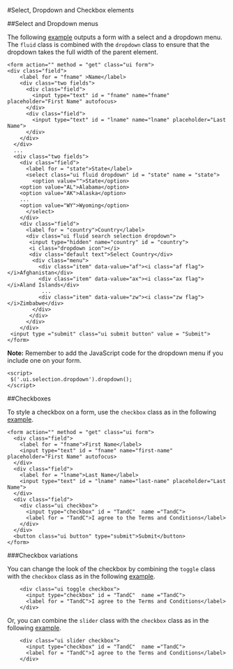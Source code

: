 #Select, Dropdown and Checkbox elements

##Select and  Dropdown menus

The following <a href="archives/Class Htmls/ex7.html" target = "_blank">example</a> outputs a form with a select and a dropdown menu. The `fluid` class is combined
with the `dropdown` class to ensure that the dropdown takes the full width of the parent element.

~~~
<form action="" method = "get" class="ui form">
<div class="field">
    <label for = "fname" >Name</label>
    <div class="two fields">
      <div class="field">
        <input type="text" id = "fname" name="fname" placeholder="First Name" autofocus>
      </div>
      <div class="field">
        <input type="text" id = "lname" name="lname" placeholder="Last Name">
      </div>
    </div>
  </div>
  ...
  <div class="two fields">
    <div class="field">
      <label for = "state">State</label>
      <select class="ui fluid dropdown" id = "state" name = "state">
        <option value="">State</option>
    <option value="AL">Alabama</option>
    <option value="AK">Alaska</option>
    ...
    <option value="WY">Wyoming</option>
      </select>
    </div>
    <div class="field">
      <label for = "country">Country</label>
      <div class="ui fluid search selection dropdown">
       <input type="hidden" name="country" id = "country">
       <i class="dropdown icon"></i>
       <div class="default text">Select Country</div>
        <div class="menu">
          <div class="item" data-value="af"><i class="af flag"></i>Afghanistan</div>
          <div class="item" data-value="ax"><i class="ax flag"></i>Aland Islands</div>
           ...
          <div class="item" data-value="zw"><i class="zw flag"></i>Zimbabwe</div>
        </div>
       </div>
      </div>
    </div>
 <input type ="submit" class="ui submit button" value = "Submit">
</form>
~~~


**Note:** Remember to add the JavaScript code for the dropdown menu if you include one on your form.

~~~
<script>
 $('.ui.selection.dropdown').dropdown();
</script>
~~~

##Checkboxes

To style a checkbox on a form, use the `checkbox` class as in the following <a href="archives/Class Htmls/ex8.html" target = "_blank">example</a>.

~~~
<form action="" method = "get" class="ui form">
  <div class="field">
    <label for = "fname">First Name</label>
    <input type="text" id = "fname" name="first-name" placeholder="First Name" autofocus>
  </div>
  <div class="field">
    <label for = "lname">Last Name</label>
    <input type="text" id = "lname" name="last-name" placeholder="Last Name">
  </div>
  <div class="field">
    <div class="ui checkbox">
      <input type="checkbox" id = "TandC"  name ="TandC">
      <label for = "TandC">I agree to the Terms and Conditions</label>
    </div>
  </div>
  <button class="ui button" type="submit">Submit</button>
</form>
~~~

###Checkbox variations

You can change the look of the checkbox by combining the `toggle` class with the `checkbox` class as in the following <a href="archives/Class Htmls/ex9.html" target = "_blank">example</a>.

~~~
    <div class="ui toggle checkbox">
      <input type="checkbox" id = "TandC"  name ="TandC">
      <label for = "TandC">I agree to the Terms and Conditions</label>
    </div>
~~~

Or, you can combine the `slider` class with the `checkbox` class as in the following <a href="archives/Class Htmls/ex10.html" target = "_blank">example</a>.

~~~
    <div class="ui slider checkbox">
      <input type="checkbox" id = "TandC"  name ="TandC">
      <label for = "TandC">I agree to the Terms and Conditions</label>
    </div>
~~~


